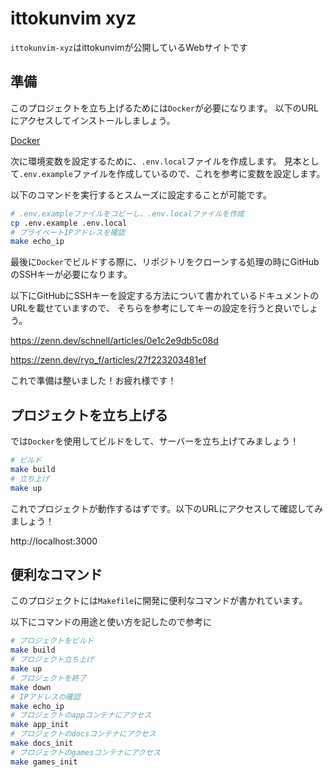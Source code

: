 # ittokunvim xyz

`ittokunvim-xyz`はittokunvimが公開しているWebサイトです

## 準備

このプロジェクトを立ち上げるためには`Docker`が必要になります。
以下のURLにアクセスしてインストールしましょう。

[Docker](https://www.docker.com/)

次に環境変数を設定するために、`.env.local`ファイルを作成します。
見本として`.env.example`ファイルを作成しているので、これを参考に変数を設定します。

以下のコマンドを実行するとスムーズに設定することが可能です。

```bash
# .env.exampleファイルをコピーし、.env.localファイルを作成
cp .env.example .env.local
# プライベートIPアドレスを確認
make echo_ip
```

最後に`Docker`でビルドする際に、リポジトリをクローンする処理の時にGitHubのSSHキーが必要になります。

以下にGitHubにSSHキーを設定する方法について書かれているドキュメントのURLを載せていますので、
そちらを参考にしてキーの設定を行うと良いでしょう。

https://zenn.dev/schnell/articles/0e1c2e9db5c08d

https://zenn.dev/ryo_f/articles/27f223203481ef

これで準備は整いました！お疲れ様です！

## プロジェクトを立ち上げる

では`Docker`を使用してビルドをして、サーバーを立ち上げてみましょう！

```bash
# ビルド
make build
# 立ち上げ
make up
```

これでプロジェクトが動作するはずです。以下のURLにアクセスして確認してみましょう！

http://localhost:3000

## 便利なコマンド

このプロジェクトには`Makefile`に開発に便利なコマンドが書かれています。

以下にコマンドの用途と使い方を記したので参考に

```bash
# プロジェクトをビルド
make build
# プロジェクト立ち上げ
make up
# プロジェクトを終了
make down
# IPアドレスの確認
make echo_ip
# プロジェクトのappコンテナにアクセス
make app_init
# プロジェクトのdocsコンテナにアクセス
make docs_init
# プロジェクトのgamesコンテナにアクセス
make games_init
```
